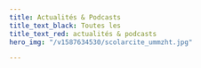 ```yaml
---
title: Actualités & Podcasts
title_text_black: Toutes les
title_text_red: actualités & podcasts
hero_img: "/v1587634530/scolarcite_ummzht.jpg"

---
```

